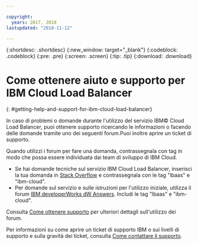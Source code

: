 ```yaml
---

copyright:
  years: 2017, 2018
lastupdated: "2018-11-12"

---
```


{:shortdesc: .shortdesc}
{:new_window: target="_blank"}
{:codeblock: .codeblock}
{:pre: .pre}
{:screen: .screen}
{:tip: .tip}
{:download: .download}

# Come ottenere aiuto e supporto per IBM Cloud Load Balancer
{: #getting-help-and-support-for-ibm-cloud-load-balancer}

In caso di problemi o domande durante l'utilizzo del servizio IBM© Cloud Load Balancer, puoi ottenere supporto ricercando le informazioni o facendo delle domande tramite uno dei seguenti forum.Puoi inoltre aprire un ticket di supporto.

Quando utilizzi i forum per fare una domanda, contrassegnala con tag in modo che possa essere individuata dai team di sviluppo di IBM Cloud.

* Se hai domande tecniche sul servizio IBM Cloud Load Balancer, inserisci la tua domanda in [Stack Overflow](https://stackoverflow.com/search?q=lbaas+ibm-cloud) e contrassegnala con le tag "lbaas" e "ibm-cloud".
* Per domande sul servizio e sulle istruzioni per l'utilizzo iniziale, utilizza il forum
[IBM developerWorks dW Answers](https://developer.ibm.com/answers/topics/lbaas.html?smartspace=ibm-cloud). Includi le tag "lbaas" e "ibm-cloud".

Consulta [Come ottenere supporto](https://{DomainName}/docs/get-support?topic=get-support-using-avatar) per ulteriori dettagli sull'utilizzo dei forum.

Per informazioni su come aprire un ticket di supporto IBM o sui livelli di supporto e sulla
gravità dei ticket, consulta [Come contattare il
supporto](/docs/get-support?topic=get-support-contacting-bluemix-support-dedicated-local).
